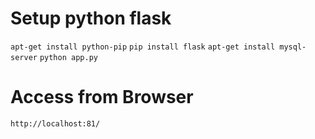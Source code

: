 # Setup python flask
`apt-get install python-pip`
`pip install flask`
`apt-get install mysql-server`
`python app.py`

# Access from Browser
`http://localhost:81/`

